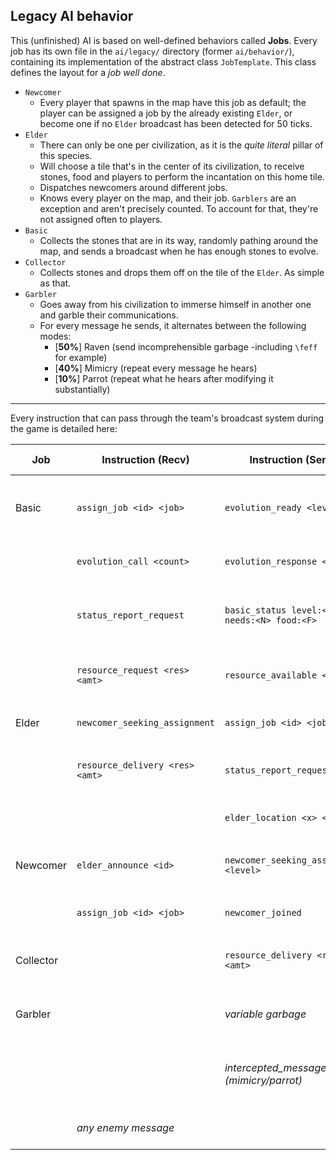 ## Legacy AI behavior

This (unfinished) AI is based on well-defined behaviors called **Jobs**. Every job has its
own file in the `ai/legacy/` directory (former `ai/behavior/`), containing its implementation
of the abstract class `JobTemplate`. This class defines the layout for a *job well done*.

* `Newcomer`
    - Every player that spawns in the map have this job as default; the player can be assigned
    a job by the already existing `Elder`, or become one if no `Elder` broadcast has been
    detected for 50 ticks.
* `Elder`
    - There can only be one per civilization, as it is the *quite literal* pillar of this
    species.
    - Will choose a tile that's in the center of its civilization, to receive stones, food and
    players to perform the incantation on this home tile.
    - Dispatches newcomers around different jobs.
    - Knows every player on the map, and their job. `Garblers` are an exception and aren't
    precisely counted. To account for that, they're not assigned often to players.
* `Basic`
    - Collects the stones that are in its way, randomly pathing around the map, and sends
    a broadcast when he has enough stones to evolve.
* `Collector`
    - Collects stones and drops them off on the tile of the `Elder`. As simple as that.
* `Garbler`
    - Goes away from his civilization to immerse himself in another one and garble their
    communications.
    - For every message he sends, it alternates between the following modes:
        + [**50%**] Raven (send incomprehensible garbage -including `\feff` for example)
        + [**40%**] Mimicry (repeat every message he hears)
        + [**10%**] Parrot (repeat what he hears after modifying it substantially)

---

Every instruction that can pass through the team's broadcast system during the game is
detailed here:

| Job       | Instruction (Recv)               | Instruction (Send)                              | Effect                                                    | Args / Type                             |
|-----------|----------------------------------|-------------------------------------------------|-----------------------------------------------------------|-----------------------------------------|
| Basic     | `assign_job <id> <job>`          | `evolution_ready <level>`                       | Elder-directed reassignment; immediate job transition     | id: `int`, job: `str`                   |
|           | `evolution_call <count>`         | `evolution_response <id>`                       | Respond to group evolution call                           | id: `int`                               |
|           | `status_report_request`          | `basic_status level:<L> needs:<N> food:<F>`     | Periodic status update to elder                           | level: `int`, needs: `int`, food: `int` |
|           | `resource_request <res> <amt>`   | `resource_available <res>`                      | Respond if excess resource is held                        | resource: `str`, amt: `int`             |
| Elder     | `newcomer_seeking_assignment`    | `assign_job <id> <job>`                         | Assigns newcomer to job                                   | id: `int`, job: `str`                   |
|           | `resource_delivery <res> <amt>`  | `status_report_request`                         | Update depot stock from collector; ask for reports        | resource: `str`, amt: `int`             |
|           |                                  | `elder_location <x> <y>`                        | Updates elder position for everyone                       | x: `int`, y: `int`                      |
| Newcomer  | `elder_announce <id>`            | `newcomer_seeking_assignment <level>`           | Announces presence and level; awaits elder reply          | id: `int`, level: `int`                 |
|           | `assign_job <id> <job>`          | `newcomer_joined`                               | Elder assigns role; confirms join                         | id: `int`, job: `str`                   |
| Collector |                                  | `resource_delivery <res> <amt>`                 | Dispose of the collected stones on the Elder's tile       | resource: `str`, amt: `int`             |
| Garbler   |                                  | *variable garbage*                              | Disruption: random unreadable text                        | `str`                                   |
|           |                                  | *intercepted_message (mimicry/parrot)*          | Disruption: repeated or modified enemy message            | `str`                                   |
|           | *any enemy message*              |                                                 | Stores for mimicry or parrot use                          | `str`                                   |

